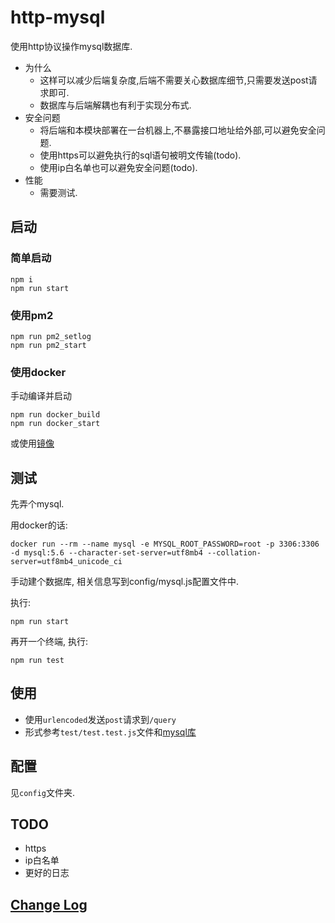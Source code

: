 # http-mysql

使用http协议操作mysql数据库.

- 为什么
  - 这样可以减少后端复杂度,后端不需要关心数据库细节,只需要发送post请求即可.
  - 数据库与后端解耦也有利于实现分布式.
- 安全问题
  - 将后端和本模块部署在一台机器上,不暴露接口地址给外部,可以避免安全问题.
  - 使用https可以避免执行的sql语句被明文传输(todo).
  - 使用ip白名单也可以避免安全问题(todo).
- 性能
  - 需要测试.

## 启动

### 简单启动

```shell
npm i
npm run start
```

### 使用pm2

```shell
npm run pm2_setlog
npm run pm2_start
```

### 使用docker

手动编译并启动

```shell
npm run docker_build
npm run docker_start
```

或使用[镜像](https://hub.docker.com/r/lsby/http_mysql)

## 测试

先弄个mysql.

用docker的话:

```shell
docker run --rm --name mysql -e MYSQL_ROOT_PASSWORD=root -p 3306:3306 -d mysql:5.6 --character-set-server=utf8mb4 --collation-server=utf8mb4_unicode_ci
```

手动建个数据库,
相关信息写到config/mysql.js配置文件中.

执行:

```shell
npm run start
```

再开一个终端, 执行:

```shell
npm run test
```

## 使用

- 使用`urlencoded`发送`post`请求到`/query`
- 形式参考`test/test.test.js`文件和[mysql库](https://www.npmjs.com/package/mysql)

## 配置

见`config`文件夹.

## TODO

- https
- ip白名单
- 更好的日志

## [Change Log](https://github.com/lsby/http_mysql/blob/master/CHANGELOG.md)

